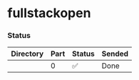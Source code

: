 # fullstackopen


### Status
| Directory |Part| Status | Sended
|-----------|----|--------|-------
|           | 0  |  ✅    |   Done
